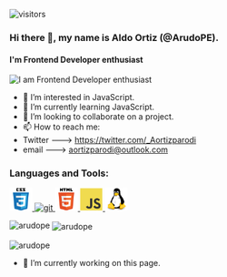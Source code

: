 ![visitors](https://visitor-badge.glitch.me/badge?page_id=arudope)
### Hi there 👋, my name is Aldo Ortiz (@ArudoPE).
#### I'm Frontend Developer enthusiast
![I am Frontend Developer enthusiast](https://i.imgur.com/gmuwgwk.jpg)

- 👀 I’m interested in JavaScript.
- 🌱 I’m currently learning JavaScript.
- 💞️ I’m looking to collaborate on a project.
- 📫 How to reach me: 
- Twitter ---> https://twitter.com/_Aortizparodi
- email   ---> aortizparodi@outlook.com
<h3 align="left">Languages and Tools:</h3>
<p align="left"> <a href="https://www.w3schools.com/css/" target="_blank"> <img src="https://raw.githubusercontent.com/devicons/devicon/master/icons/css3/css3-original-wordmark.svg" alt="css3" width="40" height="40"/> </a> <a href="https://git-scm.com/" target="_blank"> <img src="https://www.vectorlogo.zone/logos/git-scm/git-scm-icon.svg" alt="git" width="40" height="40"/> </a> <a href="https://www.w3.org/html/" target="_blank"> <img src="https://raw.githubusercontent.com/devicons/devicon/master/icons/html5/html5-original-wordmark.svg" alt="html5" width="40" height="40"/> </a> <a href="https://developer.mozilla.org/en-US/docs/Web/JavaScript" target="_blank"> <img src="https://raw.githubusercontent.com/devicons/devicon/master/icons/javascript/javascript-original.svg" alt="javascript" width="40" height="40"/> </a> <a href="https://www.linux.org/" target="_blank"> <img src="https://raw.githubusercontent.com/devicons/devicon/master/icons/linux/linux-original.svg" alt="linux" width="40" height="40"/> </a> </p>

<p><img align="left" src="https://github-readme-stats.vercel.app/api/top-langs?username=arudope&show_icons=true&locale=en&layout=compact&theme=synthwave" alt="arudope" /></p>

<p>&nbsp;<img align="center" src="https://github-readme-stats.vercel.app/api?username=arudope&show_icons=true&locale=en&theme=synthwave" alt="arudope" /></p>

<p><img align="center" src="https://github-readme-streak-stats.herokuapp.com/?user=arudope&theme=synthwave" alt="arudope" /></p>

- 🔭 I’m currently working on this page.
